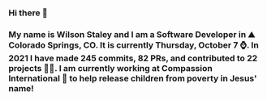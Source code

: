 ### Hi there 👋

### My name is Wilson Staley and I am a Software Developer in ⛰ Colorado Springs, CO.  It is currently Thursday, October 7 ⌚. In 2021 I have made 245 commits, 82 PRs, and contributed to 22 projects 👨‍💻. I am currently working at Compassion International 🏢 to help release children from poverty in Jesus' name!